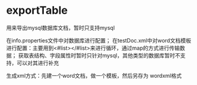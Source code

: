 # exportTable
用来导出mysql数据库文档，暂时只支持mysql

在info.properties文件中对数据库进行配置；
在testDoc.xml中对word文档模板进行配置：主要用到<#list></#list>来进行循环，通过map的方式进行传输数据；
获取表结构、字段属性时暂时只针对mysql，其他类型的数据库暂时不支持，可以对其进行补充


生成xml方式：先建一个word文档，做一个模板，然后另存为 wordxml格式
